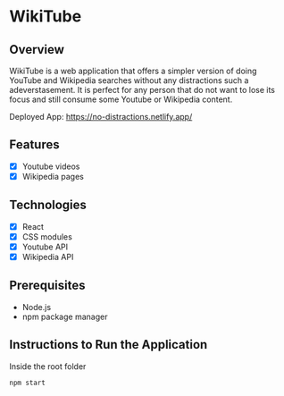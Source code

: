 # WikiTube

## Overview

WikiTube is a web application that offers a simpler version of doing YouTube and Wikipedia searches without any distractions such a adeverstasement. It is perfect for any person that do not want to lose its focus and still consume some Youtube or Wikipedia content. 

Deployed App:
https://no-distractions.netlify.app/

## Features

- [x] Youtube videos
- [x] Wikipedia pages

## Technologies

- [x] React
- [x] CSS modules
- [x] Youtube API
- [x] Wikipedia API

## Prerequisites

- Node.js
- npm package manager

## Instructions to Run the Application

Inside the root folder
```sh
npm start
```


